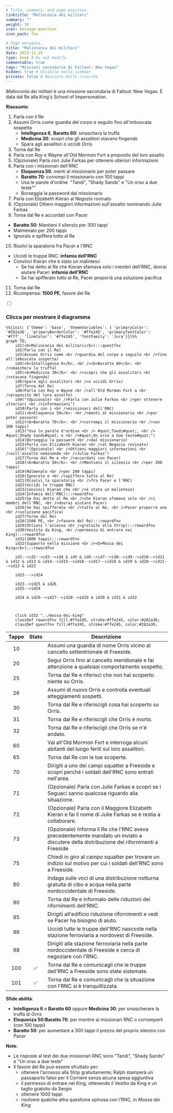 ```yaml
---
# Title, summary, and page position.
linktitle: "Malinconia dei militari"
summary: ""
weight: 10
icon: message-question
icon_pack: fas

# Page metadata.
title: "Malinconia dei militari"
date: 2022-11-15
type: book # Do not modify.
commentable: true
tags: "Missioni secondarie di Fallout: New Vegas"
hidden: true # Visibile nella sidebar
private: false # Nascosto dalle ricerche
---
```


<div class="fnv">


*Malinconia dei militari* è una missione secondaria di Fallout: New Vegas. È data dal Re alla King's School of Impersonation.

**Riassunto**:
1. Parla con il Re
2. Assumi Orris come guardia del corpo e seguilo fino all'imboscata sospetta
   - **Intelligenza 6**, **Baratto 60**: smaschera la truffa
   - **Medicina 30**: scopri che gli assalitori stavano fingendo
   - Spara agli assalitori o uccidi Orris
3. Torna dal Re
4. Parla con Roy e Wayne all'Old Mormon Fort a proposito del loro assalto
5. (Opzionale) Parla con Julie Farkas per ottenere ulteriori informazioni
6. Parla con i missionari dell'RNC
   - **Eloquenza 50**: menti al missionario per poter passare
   - **Baratto 70**: corrompi il missionario con 100 tappi
   -  Usa le parole d'ordine  "Tandi",  "Shady Sands" e "Un orso a due teste""
   -  Borseggia la password dal missionario
7.  Parla con Elizabeth Kieran al Negozio rovinato
8.  (Opzionale) Ottieni maggiori informazioni sull'assalto nominando Julie Farkas
9.  Torna dal Re e accordati con Pacer
   -  **Baratto 50**: Mantieni il silenzio per 300 tappi
   -  Malmenalo per 200 tappi
   -  Ignoralo e spiffera tutto al Re
10. Risolvi la sparatoria fra Pacer e l'RNC
   -  Uccidi le truppe RNC: **infamia dell'RNC**
   -  Convinci Kieran che è stato un malinteso
        -  Se hai detto al Re che Kieran sfamava solo i membri dell'RNC, dovrai aiutare Pacer: **infamia dell'RNC**
        -  Se hai spifferato tutto al Re, Pacer proporrà una soluzione pacifica
11. Torna dal Re
12. Ricompensa: **1500 PE**, favore del Re

<section class="chart-collapse">
<input type="checkbox" name="collapse2" id="handle2">
<h3 class="handle">
<label for="handle2">Clicca per mostrare il diagramma</label>
</h3>
<div class="content">

```mermaid
%%{init: {'theme': 'base', 'themeVariables': { 'primaryColor': '#282a36', 'primaryBorderColor': '#ffe245', 'primaryTextColor': '#fff', 'lineColor': '#ffe245', 'fontFamily': 'Jura'}}}%%
graph TD;
    id1(<b>Malinconia dei militari</b>):::questfnv
    id2(Parla con il Re)
    id3(Assumi Orris come <br />guardia del corpo e seguilo <br />fino all'imboscata sospetta)
    id4(<b>Intelligenza 6</b>, <br /><b>Baratto 60</b>: <br />smaschera la truffa)
    id5(<b>Medicina 30</b>: <br />scopri che gli assalitori <br />stavano fingendo)
    id6(Spara agli assalitori <br />o uccidi Orris)
    id7(Torna dal Re) 
    id8(Parla con Roy e Wayne <br />all'Old Mormon Fort a <br />proposito del loro assalto)
    id9("(Opzionale) <br />Parla con Julie Farkas <br />per ottenere ulteriori <br />informazioni")
    id10(Parla con i <br />missionari dell'RNC)
    id11(<b>Eloquenza 50</b>: <br />menti al missionario <br />per poter passare)
    id12(<b>Baratto 70</b>: <br />corrompi il missionario <br />con 100 tappi)
    id13("Usa le parole d'ordine <br /> #quot;Tandi#quot;, <br /> #quot;Shady Sands#quot; e <br />#quot;Un orso a due teste#quot;")
    id14(Borseggia la password <br />dal missionario) 
    id15(Parla con Elizabeth Kieran <br />al Negozio rovinato) 
    id16("(Opzionale) <br />Ottieni maggiori informazioni <br />sull'assalto nominando <br />Julie Farkas") 
    id17(Torna dal Re e <br />accordati con Pacer) 
    id18(<b>Baratto 50</b>: <br />Mantieni il silenzio <br />per 300 tappi) 
    id19(Malmenalo <br />per 200 tappi) 
    id20(Ignoralo e <br />spiffera tutto al Re) 
    id21(Risolvi la sparatoria <br />fra Pacer e l'RNC) 
    id22(Uccidi le truppe RNC) 
    id23(Convinci Kieran che <br />è stato un malinteso) 
    id24(Infamia dell'RNC):::rewardfnv
    id25(Se hai detto al Re <br />che Kieran sfamava solo <br />i membri dell'RNC, <br />dovrai aiutare Pacer) 
    id26(Se hai spifferato <br />tutto al Re, <br />Pacer proporrà una <br />soluzione pacifica) 
    id27(Torna dal Re) 
    id28(1500 PE, <br />favore del Re):::rewardfnv 
    id29(Ottieni l'accesso <br />gratuito alla Strip):::rewardfnv 
    id30(Vestito da King, <br />permesso di entrare nei King):::rewardfnv 
    id31(1000 tappi):::rewardfnv
    id32(Supporto nella missione <br /><b>Mossa dei King</b>):::rewardfnv

    id1-->id2-->id3-->id4 & id5 & id6-->id7-->id8-->id9-->id10-->id11 & id12 & id13 & id14-->id15-->id16-->id17-->id18 & id19 & id20-->id21-->id22 & id23

    id22--->id24

    id23-->id25 & id26
    id25-->id24

    id24 & id26-->id27-->id28-->id29 & id30 & id31 & id32


    
    click id32 "../mossa-dei-king"
    classDef rewardfnv fill:#ffe245, stroke:#ffe245, color:#282a36;
    classDef questfnv fill:#ffe245, stroke:#ffe245, color:#282a36;
```

</div>
</section>

| Tappe |       Stato        | Descrizione |
|:-----:|:------------------:| ----------- |
|                           10                          |            | Assumi una guardia di nome Orris vicino al cancello settentrionale di Freeside.                                                                                             |
|                           20                          |            | Segui Orris fino al cancello meridionale e fai attenzione a qualsiasi comportamento sospetto.                                                                               |
|                           25                          |            | Torna dal Re e riferisci che non hai scoperto niente su Orris.                                                                                                              |
|                           26                          |            | Assumi di nuovo Orris e controlla eventuali atteggiamenti sospetti.                                                                                                         |
|                           30                          |            | Torna dal Re e riferiscigli cosa hai scoperto su Orris.                                                                                                                     |
|                           31                          |            | Torna dal Re e riferiscigli che Orris è morto.                                                                                                                              |
|                           32                          |            | Torna dal Re e riferiscigli che Orris se n'è andato.                                                                                                                        |
|                           60                          |            | Vai all'Old Mormon Fort e interroga alcuni abitanti del luogo feriti sui loro assalitori.                                                                                   |
|                           65                          |            | Torna dal Re con le tue scoperte.                                                                                                                                           |
|                           70                          |            | Dirigiti a uno dei campi squatter a Freeside e scopri perché i soldati dell'RNC sono entrati nell'area.                                                                     |
|                           71                          |            | (Opzionale) Parla con Julie Farkas e scopri se i Seguaci sanno qualcosa riguardo alla situazione.                                                                           |
|                           72                          |            | (Opzionale) Parla con il Maggiore Elizabeth Kieran e fai il nome di Julie Farkas se è restia a collaborare.                                                                |
|                           73                          |            | (Opzionale) Informa il Re che l'RNC aveva precedentemente mandato un inviato a discutere della distribuzione dei rifornimenti a Freeside                                    |
|                           75                          |            | Chiedi in giro al campo squatter per trovare un indizio sul motivo per cui i soldati dell'RNC sono a Freeside.                                                              |
|                           80                          |            | Indaga sulle voci di una distribuzione notturna gratuita di cibo e acqua nella parte nordoccidentale di Freeside.                                                           |
|                           90                          |            | Torna dal Re e informalo delle riduzioni dei rifornimenti dell'RNC.                                                                                                         |
|                           95                          |            | Dirigiti all'edificio riduzione rifornimenti e vedi se Pacer ha bisogno di aiuto.                                                                                           |
|                           96                          |            | Uccidi tutte le truppe dell'RNC nascoste nella stazione ferroviaria a nordovest di Freeside.                                                                                |
|                           98                          |            | Dirigiti alla stazione ferroviaria nella parte nordoccidentale di Freeside e cerca di negoziare con l'RNC.                                                                  |
|                          100                          | :white_check_mark: | Torna dal Re e comunicagli che le truppe dell'RNC a Freeside sono state sistemate.                                                                                          |
|                          101                          | :white_check_mark: | Torna dal Re e comunicagli che la situazione con l'RNC si è tranquillizzata.                                                                                                |



**Sfide abilità**:
- **Intelligenza 6** e **Baratto 60** oppure **Medicina 30**: per smascherare la truffa di Orris
- **Eloquenza 50**/**Baratto 70**: per mentire ai missionari RNC o corromperli (con 100 tappi)
- **Baratto 50**: per aumentare a 300 tappi il prezzo del proprio silenzio con Pacer



**Note**:
- Le risposte al test dei due missionari RNC sono "Tandi", "Shady Sands" e "Un orso a due teste"
- Il favore del Re può essere sfruttato per:
  - ottenere l'accesso alla Strip gratuitamente; Ralph stamperà un passaporto falso per il Corriere senza alcuna spesa aggiuntiva
  - il permesso di entrare nei King, ottenendo il Vestito da King e un taglio gratuito da Sergio
  - ottenere 1000 tappi
  - risolvere qualche altra questione spinosa con l'RNC, in *Mossa dei King* 


</div>


